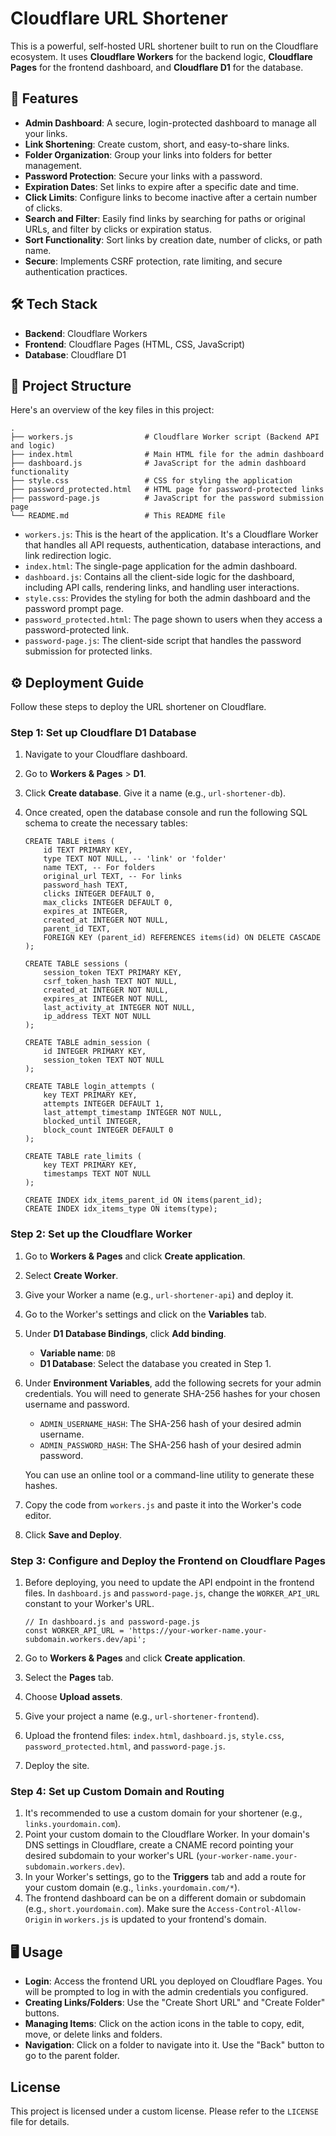 Cloudflare URL Shortener
========================

This is a powerful, self-hosted URL shortener built to run on the Cloudflare ecosystem. It uses **Cloudflare Workers** for the backend logic, **Cloudflare Pages** for the frontend dashboard, and **Cloudflare D1** for the database.

🚀 Features
-----------

*   **Admin Dashboard**: A secure, login-protected dashboard to manage all your links.
*   **Link Shortening**: Create custom, short, and easy-to-share links.
*   **Folder Organization**: Group your links into folders for better management.
*   **Password Protection**: Secure your links with a password.
*   **Expiration Dates**: Set links to expire after a specific date and time.
*   **Click Limits**: Configure links to become inactive after a certain number of clicks.
*   **Search and Filter**: Easily find links by searching for paths or original URLs, and filter by clicks or expiration status.
*   **Sort Functionality**: Sort links by creation date, number of clicks, or path name.
*   **Secure**: Implements CSRF protection, rate limiting, and secure authentication practices.

🛠️ Tech Stack
--------------

*   **Backend**: Cloudflare Workers
*   **Frontend**: Cloudflare Pages (HTML, CSS, JavaScript)
*   **Database**: Cloudflare D1

📁 Project Structure
--------------------

Here's an overview of the key files in this project:

    .
    ├── workers.js                # Cloudflare Worker script (Backend API and logic)
    ├── index.html                # Main HTML file for the admin dashboard
    ├── dashboard.js              # JavaScript for the admin dashboard functionality
    ├── style.css                 # CSS for styling the application
    ├── password_protected.html   # HTML page for password-protected links
    ├── password-page.js          # JavaScript for the password submission page
    └── README.md                 # This README file
    

*   `workers.js`: This is the heart of the application. It's a Cloudflare Worker that handles all API requests, authentication, database interactions, and link redirection logic.
*   `index.html`: The single-page application for the admin dashboard.
*   `dashboard.js`: Contains all the client-side logic for the dashboard, including API calls, rendering links, and handling user interactions.
*   `style.css`: Provides the styling for both the admin dashboard and the password prompt page.
*   `password_protected.html`: The page shown to users when they access a password-protected link.
*   `password-page.js`: The client-side script that handles the password submission for protected links.

⚙️ Deployment Guide
-------------------

Follow these steps to deploy the URL shortener on Cloudflare.

### Step 1: Set up Cloudflare D1 Database

1.  Navigate to your Cloudflare dashboard.
2.  Go to **Workers & Pages** > **D1**.
3.  Click **Create database**. Give it a name (e.g., `url-shortener-db`).
4.  Once created, open the database console and run the following SQL schema to create the necessary tables:
    
        CREATE TABLE items (
            id TEXT PRIMARY KEY,
            type TEXT NOT NULL, -- 'link' or 'folder'
            name TEXT, -- For folders
            original_url TEXT, -- For links
            password_hash TEXT,
            clicks INTEGER DEFAULT 0,
            max_clicks INTEGER DEFAULT 0,
            expires_at INTEGER,
            created_at INTEGER NOT NULL,
            parent_id TEXT,
            FOREIGN KEY (parent_id) REFERENCES items(id) ON DELETE CASCADE
        );
        
        CREATE TABLE sessions (
            session_token TEXT PRIMARY KEY,
            csrf_token_hash TEXT NOT NULL,
            created_at INTEGER NOT NULL,
            expires_at INTEGER NOT NULL,
            last_activity_at INTEGER NOT NULL,
            ip_address TEXT NOT NULL
        );
        
        CREATE TABLE admin_session (
            id INTEGER PRIMARY KEY,
            session_token TEXT NOT NULL
        );
        
        CREATE TABLE login_attempts (
            key TEXT PRIMARY KEY,
            attempts INTEGER DEFAULT 1,
            last_attempt_timestamp INTEGER NOT NULL,
            blocked_until INTEGER,
            block_count INTEGER DEFAULT 0
        );
        
        CREATE TABLE rate_limits (
            key TEXT PRIMARY KEY,
            timestamps TEXT NOT NULL
        );
        
        CREATE INDEX idx_items_parent_id ON items(parent_id);
        CREATE INDEX idx_items_type ON items(type);
        
    

### Step 2: Set up the Cloudflare Worker

1.  Go to **Workers & Pages** and click **Create application**.
2.  Select **Create Worker**.
3.  Give your Worker a name (e.g., `url-shortener-api`) and deploy it.
4.  Go to the Worker's settings and click on the **Variables** tab.
5.  Under **D1 Database Bindings**, click **Add binding**.
    *   **Variable name**: `DB`
    *   **D1 Database**: Select the database you created in Step 1.
6.  Under **Environment Variables**, add the following secrets for your admin credentials. You will need to generate SHA-256 hashes for your chosen username and password.
    
    *   `ADMIN_USERNAME_HASH`: The SHA-256 hash of your desired admin username.
    *   `ADMIN_PASSWORD_HASH`: The SHA-256 hash of your desired admin password.
    
    You can use an online tool or a command-line utility to generate these hashes.
    
7.  Copy the code from `workers.js` and paste it into the Worker's code editor.
8.  Click **Save and Deploy**.

### Step 3: Configure and Deploy the Frontend on Cloudflare Pages

1.  Before deploying, you need to update the API endpoint in the frontend files. In `dashboard.js` and `password-page.js`, change the `WORKER_API_URL` constant to your Worker's URL.
    
        // In dashboard.js and password-page.js
        const WORKER_API_URL = 'https://your-worker-name.your-subdomain.workers.dev/api';
        
    
2.  Go to **Workers & Pages** and click **Create application**.
3.  Select the **Pages** tab.
4.  Choose **Upload assets**.
5.  Give your project a name (e.g., `url-shortener-frontend`).
6.  Upload the frontend files: `index.html`, `dashboard.js`, `style.css`, `password_protected.html`, and `password-page.js`.
7.  Deploy the site.

### Step 4: Set up Custom Domain and Routing

1.  It's recommended to use a custom domain for your shortener (e.g., `links.yourdomain.com`).
2.  Point your custom domain to the Cloudflare Worker. In your domain's DNS settings in Cloudflare, create a CNAME record pointing your desired subdomain to your worker's URL (`your-worker-name.your-subdomain.workers.dev`).
3.  In your Worker's settings, go to the **Triggers** tab and add a route for your custom domain (e.g., `links.yourdomain.com/*`).
4.  The frontend dashboard can be on a different domain or subdomain (e.g., `short.yourdomain.com`). Make sure the `Access-Control-Allow-Origin` in `workers.js` is updated to your frontend's domain.

🖥️ Usage
---------

*   **Login**: Access the frontend URL you deployed on Cloudflare Pages. You will be prompted to log in with the admin credentials you configured.
*   **Creating Links/Folders**: Use the "Create Short URL" and "Create Folder" buttons.
*   **Managing Items**: Click on the action icons in the table to copy, edit, move, or delete links and folders.
*   **Navigation**: Click on a folder to navigate into it. Use the "Back" button to go to the parent folder.

## License

This project is licensed under a custom license. Please refer to the `LICENSE` file for details.
